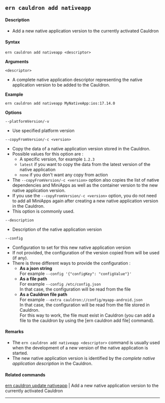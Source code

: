 ## `ern cauldron add nativeapp`

#### Description

- Add a new native application version to the currently activated Cauldron

#### Syntax

`ern cauldron add nativeapp <descriptor>`

**Arguments**

`<descriptor>`

- A complete native application descriptor representing the native application version to be added to the Cauldron.

**Example**

`ern cauldron add nativeapp MyNativeApp:ios:17.14.0`

**Options**

`--platformVersion/-v`

- Use specified platform version

`--copyFromVersion/-c <version>`

- Copy the data of a native application version stored in the Cauldron.
- Possible values for this option are :
  - A specific version, for example `1.2.3`
  - `latest` if you want to copy the data from the latest version of the native application
  - `none` if you don't want any copy from action
- The `--copyFromVersion/-c <version>` option also copies the list of native dependencies and MiniApps as well as the container version to the new native application version.
- If you use the `--copyFromVersion/-c <version>` option, you do not need to add all MiniApps again after creating a new native application version in the Cauldron.
- This option is commonly used.

`--description`

- Description of the native application version

`--config`

- Configuration to set for this new native application version
- If not provided, the configuration of the version copied from will be used (if any).
- There is three different ways to provide the configuration :
  - **As a json string**  
    For example `--config '{"configKey": "configValue"}'`
  - **As a file path**  
    For example `--config /etc/config.json`  
    In that case, the configuration will be read from the file
  - **As a Cauldron file path**  
    For example `--extra cauldron://config/myapp-android.json`  
    In that case, the configuration will be read from the file stored in Cauldron.  
    For this way to work, the file must exist in Cauldron (you can add a file to the cauldron by using the [ern cauldron add file] command).

#### Remarks

- The `ern cauldron add nativeapp <descriptor>` command is usually used when the development of a new version of the native application is started.
- The new native application version is identified by the _complete native application description_ in the Cauldron.

#### Related commands

[ern cauldron update nativeapp] | Add a new native application version to the currently activated Cauldron

---

[ern cauldron update nativeapp]: ../update/nativeapp.md
